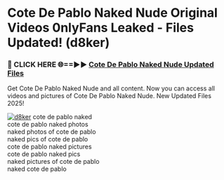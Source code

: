 # Cote De Pablo Naked Nude Original Videos 0nlyFans Leaked - Files Updated! (d8ker)

<h3>🔴 CLICK HERE 🌐==►► <a href="https://tinyurl.com/up5wt9bj" rel="nofollow">Cote De Pablo Naked Nude Updated Files</a></h3>

Get Cote De Pablo Naked Nude and all content. Now you can access all videos and pictures of Cote De Pablo Naked Nude. New Updated Files 2025!

[![d8ker](https://i.imgur.com/ABiUzMV.gif)](https://tinyurl.com/up5wt9bj)
cote de pablo naked<br>
cote de pablo naked photos<br>
naked photos of cote de pablo<br>
naked pics of cote de pablo<br>
cote de pablo naked pictures<br>
cote de pablo naked pics<br>
naked pictures of cote de pablo<br>
naked cote de pablo
